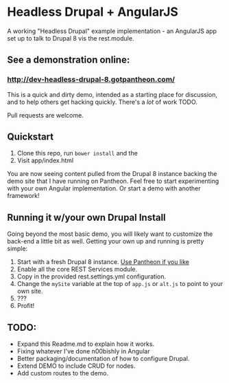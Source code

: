 Headless Drupal + AngularJS
=======================

A working "Headless Drupal" example implementation - an AngularJS app set up to talk to Drupal 8 vis the rest.module.

## See a demonstration online:
### http://dev-headless-drupal-8.gotpantheon.com/

This is a quick and dirty demo, intended as a starting place for discussion, and to help others get hacking quickly. There's a _lot_ of work TODO.

Pull requests are welcome.

## Quickstart

1. Clone this repo, run ```bower install``` and the
2. Visit app/index.html

You are now seeing content pulled from the Drupal 8 instance backing the demo site that I have running on Pantheon. Feel free to start experimenting with your own Angular implementation. Or start a demo with another framework!

## Running it w/your own Drupal Install

Going beyond the most basic demo, you will likely want to customize the back-end a little bit as well. Getting your own up and running is pretty simple:

1. Start with a fresh Drupal 8 instance. [Use Pantheon if you like](https://www.getpantheon.com/d8)
2. Enable all the core REST Services module.
3. Copy in the provided rest.settings.yml configuration.
4. Change the ```mySite``` variable at the top of ```app.js``` or ```alt.js``` to point to your own site.
5. ???
6. Profit!


## TODO:

- Expand this Readme.md to explain how it works.
- Fixing whatever I've done n00bishly in Angular
- Better packaging/documentation of how to configure Drupal.
- Extend DEMO to include CRUD for nodes.
- Add custom routes to the demo.
